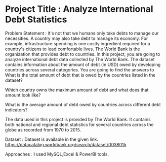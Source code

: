 # Project Title : Analyze International Debt Statistics


Problem Statement :
It's not that we humans only take debts to manage our necessities. A country may also take debt to manage its economy. For example, infrastructure spending is one costly ingredient required for a country's citizens to lead comfortable lives. The World Bank is the organization that provides debt to countries. In this project, you are going to analyze international debt data collected by The World Bank. The dataset contains information about the amount of debt (in USD) owed by developing countries across several categories. You are going to find the answers to
What is the total amount of debt that is owed by the countries listed in the dataset?

Which country owns the maximum amount of debt and what does that amount look like?

What is the average amount of debt owed by countries across different debt indicators?

The data used in this project is provided by The World Bank. It contains both national and regional debt statistics for several countries across the globe as recorded from 1970 to 2015.

Dataset :
Dataset is available in the given link. https://datacatalog.worldbank.org/search/dataset/0038015

Approaches :
I used MySQL,Excel & PowerBI tools.
